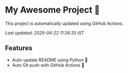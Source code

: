 # My Awesome Project 🚀

This project is automatically updated using GitHub Actions.

_Last updated: 2025-04-22 11:26:33 IST_

## Features
- Auto-update README using Python 🐍
- Auto Git push with GitHub Actions 🤖
